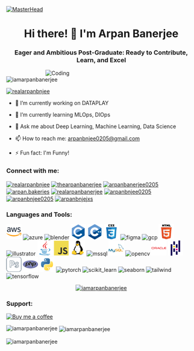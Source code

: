 
[![MasterHead](https://firebasestorage.googleapis.com/v0/b/flexi-coding.appspot.com/o/dempgi7-520f8d5f-63d4-4453-8822-dbc149ae27f8.gif?alt=media&token=91c0c7b2-93c3-4029-b011-1a8703c5730d)](https://github.com/Iamarpanbanerjee)

<h1 align="center">Hi there! 👋 I'm Arpan Banerjee</h1>
<h3 align="center">Eager and Ambitious Post-Graduate: Ready to Contribute, Learn, and Excel</h3>
<img align="right" alt="Coding" width="400" src="https://cdn.dribbble.com/users/1162077/screenshots/3848914/programmer.gif">


<p align="left"> <img src="https://komarev.com/ghpvc/?username=iamarpanbanerjee&label=Profile%20views&color=0e75b6&style=flat" alt="iamarpanbanerjee" /> </p>

<p align="left"> <a href="https://twitter.com/realarpanbnjee" target="blank"><img src="https://img.shields.io/twitter/follow/realarpanbnjee?logo=twitter&style=for-the-badge" alt="realarpanbnjee" /></a> </p>

- 🔭 I’m currently working on DATAPLAY

- 🌱 I’m currently learning MLOps, DlOps

- 💬 Ask me about Deep Learning, Machine Learning, Data Science

- 📫 How to reach me: arpanbnjee0205@gmail.com

- ⚡ Fun fact: I'm Funny!


<h3 align="left">Connect with me:</h3>
<p align="left">
<a href="https://twitter.com/realarpanbnjee" target="blank"><img align="center" src="https://raw.githubusercontent.com/rahuldkjain/github-profile-readme-generator/master/src/images/icons/Social/twitter.svg" alt="realarpanbnjee" height="30" width="40" /></a>
<a href="https://linkedin.com/in/thearpanbanerjee" target="blank"><img align="center" src="https://raw.githubusercontent.com/rahuldkjain/github-profile-readme-generator/master/src/images/icons/Social/linked-in-alt.svg" alt="thearpanbanerjee" height="30" width="40" /></a>
<a href="https://kaggle.com/arpanbanerjee0205" target="blank"><img align="center" src="https://raw.githubusercontent.com/rahuldkjain/github-profile-readme-generator/master/src/images/icons/Social/kaggle.svg" alt="arpanbanerjee0205" height="30" width="40" /></a>
<a href="https://fb.com/arpan.bakeries" target="blank"><img align="center" src="https://raw.githubusercontent.com/rahuldkjain/github-profile-readme-generator/master/src/images/icons/Social/facebook.svg" alt="arpan.bakeries" height="30" width="40" /></a>
<a href="https://instagram.com/realarpanbanerjee" target="blank"><img align="center" src="https://raw.githubusercontent.com/rahuldkjain/github-profile-readme-generator/master/src/images/icons/Social/instagram.svg" alt="realarpanbanerjee" height="30" width="40" /></a>
<a href="https://www.hackerrank.com/arpanbnjee0205" target="blank"><img align="center" src="https://raw.githubusercontent.com/rahuldkjain/github-profile-readme-generator/master/src/images/icons/Social/hackerrank.svg" alt="arpanbnjee0205" height="30" width="40" /></a>
<a href="https://www.leetcode.com/arpanbnjee0205" target="blank"><img align="center" src="https://raw.githubusercontent.com/rahuldkjain/github-profile-readme-generator/master/src/images/icons/Social/leet-code.svg" alt="arpanbnjee0205" height="30" width="40" /></a>
<a href="https://auth.geeksforgeeks.org/user/arpanbnjejxs" target="blank"><img align="center" src="https://raw.githubusercontent.com/rahuldkjain/github-profile-readme-generator/master/src/images/icons/Social/geeks-for-geeks.svg" alt="arpanbnjejxs" height="30" width="40" /></a>
</p>

<h3 align="left">Languages and Tools:</h3>
<p align="left"> 
  <img src="https://raw.githubusercontent.com/devicons/devicon/master/icons/amazonwebservices/amazonwebservices-original-wordmark.svg" alt="aws" width="40" height="40"/>
  <img src="https://www.vectorlogo.zone/logos/microsoft_azure/microsoft_azure-icon.svg" alt="azure" width="40" height="40"/>
  <img src="https://download.blender.org/branding/community/blender_community_badge_white.svg" alt="blender" width="40" height="40"/>
  <img src="https://raw.githubusercontent.com/devicons/devicon/master/icons/c/c-original.svg" alt="c" width="40" height="40"/>
  <img src="https://raw.githubusercontent.com/devicons/devicon/master/icons/cplusplus/cplusplus-original.svg" alt="cplusplus" width="40" height="40"/>
  <img src="https://raw.githubusercontent.com/devicons/devicon/master/icons/css3/css3-original-wordmark.svg" alt="css3" width="40" height="40"/>
  <img src="https://www.vectorlogo.zone/logos/figma/figma-icon.svg" alt="figma" width="40" height="40"/>
  <img src="https://www.vectorlogo.zone/logos/google_cloud/google_cloud-icon.svg" alt="gcp" width="40" height="40"/>
  <img src="https://raw.githubusercontent.com/devicons/devicon/master/icons/html5/html5-original-wordmark.svg" alt="html5" width="40" height="40"/>
  <img src="https://www.vectorlogo.zone/logos/adobe_illustrator/adobe_illustrator-icon.svg" alt="illustrator" width="40" height="40"/>
  <img src="https://raw.githubusercontent.com/devicons/devicon/master/icons/java/java-original.svg" alt="java" width="40" height="40"/>
  <img src="https://raw.githubusercontent.com/devicons/devicon/master/icons/javascript/javascript-original.svg" alt="javascript" width="40" height="40"/>
  <img src="https://raw.githubusercontent.com/devicons/devicon/master/icons/linux/linux-original.svg" alt="linux" width="40" height="40"/>
  <img src="https://www.svgrepo.com/show/303229/microsoft-sql-server-logo.svg" alt="mssql" width="40" height="40"/>
  <img src="https://raw.githubusercontent.com/devicons/devicon/master/icons/mysql/mysql-original-wordmark.svg" alt="mysql" width="40" height="40"/>
  <img src="https://www.vectorlogo.zone/logos/opencv/opencv-icon.svg" alt="opencv" width="40" height="40"/>
  <img src="https://raw.githubusercontent.com/devicons/devicon/master/icons/oracle/oracle-original.svg" alt="oracle" width="40" height="40"/>
  <img src="https://raw.githubusercontent.com/devicons/devicon/2ae2a900d2f041da66e950e4d48052658d850630/icons/pandas/pandas-original.svg" alt="pandas" width="40" height="40"/>
  <img src="https://raw.githubusercontent.com/devicons/devicon/master/icons/photoshop/photoshop-line.svg" alt="photoshop" width="40" height="40"/>
  <img src="https://raw.githubusercontent.com/devicons/devicon/master/icons/php/php-original.svg" alt="php" width="40" height="40"/>
  <img src="https://raw.githubusercontent.com/devicons/devicon/master/icons/python/python-original.svg" alt="python" width="40" height="40"/>
  <img src="https://www.vectorlogo.zone/logos/pytorch/pytorch-icon.svg" alt="pytorch" width="40" height="40"/>
  <img src="https://upload.wikimedia.org/wikipedia/commons/0/05/Scikit_learn_logo_small.svg" alt="scikit_learn" width="40" height="40"/>
  <img src="https://seaborn.pydata.org/_images/logo-mark-lightbg.svg" alt="seaborn" width="40" height="40"/>
  <img src="https://www.vectorlogo.zone/logos/tailwindcss/tailwindcss-icon.svg" alt="tailwind" width="40" height="40"/>
  <img src="https://www.vectorlogo.zone/logos/tensorflow/tensorflow-icon.svg" alt="tensorflow" width="40" height="40"/>
</p>

<p align="center"> <a href="https://github.com/ryo-ma/github-profile-trophy"> <img src="https://github-profile-trophy.vercel.app/?username=iamarpanbanerjee" alt="iamarpanbanerjee" /> </a> </p>

<h3 align="left">Support:</h3>
<p>
  <a href="https://www.buymeacoffee.com/iamarpanbanerjee">
    <img src="https://cdn.buymeacoffee.com/buttons/v2/default-yellow.png" height="50" width="210" alt="Buy me a coffee"/>
  </a>
</p>

<p><img align="left" src="https://github-readme-stats.vercel.app/api/top-langs?username=iamarpanbanerjee&show_icons=true&locale=en&layout=compact" alt="iamarpanbanerjee" /></p>

<p>&nbsp;<img align="center" src="https://github-readme-stats.vercel.app/api?username=iamarpanbanerjee&show_icons=true&locale=en" alt="iamarpanbanerjee" /></p>

<p><img align="center" src="https://github-readme-streak-stats.herokuapp.com/?user=iamarpanbanerjee&" alt="iamarpanbanerjee" /></p>
